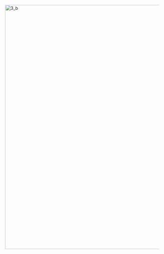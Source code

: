 <a href="https://raw.githubusercontent.com/AlmeidaAlin3/MachineLearning/master/ProblemSet1/Exercise3/img/3b.png"><img src="https://raw.githubusercontent.com/AlmeidaAlin3/MachineLearning/master/ProblemSet1/Exercise3/img/3b.png" title="3_b" alt="3_b" width="800"></a>
